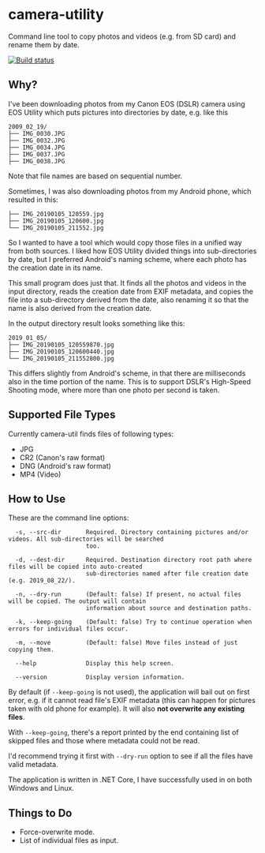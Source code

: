 # camera-utility

Command line tool to copy photos and videos (e.g. from SD card) and
rename them by date.

[![Build status](https://ci.appveyor.com/api/projects/status/bjyr7h0qwtcx1kby/branch/master?svg=true)](https://ci.appveyor.com/project/Caleb9/camera-utility/branch/master)


## Why?

I've been downloading photos from my Canon EOS (DSLR) camera using EOS
Utility which puts pictures into directories by date, e.g. like this

```
2009_02_19/
├── IMG_0030.JPG
├── IMG_0032.JPG
├── IMG_0034.JPG
├── IMG_0037.JPG
├── IMG_0038.JPG
```

Note that file names are based on sequential number.

Sometimes, I was also downloading photos from my Android phone, which
resulted in this:

```
├── IMG_20190105_120559.jpg
├── IMG_20190105_120600.jpg
└── IMG_20190105_211552.jpg
```

So I wanted to have a tool which would copy those files in a unified
way from both sources. I liked how EOS Utility divided things into
sub-directories by date, but I preferred Android's naming scheme,
where each photo has the creation date in its name.

This small program does just that. It finds all the photos and videos
in the input directory, reads the creation date from EXIF metadata,
and copies the file into a sub-directory derived from the date, also
renaming it so that the name is also derived from the creation date.

In the output directory result looks something like this:

```
2019_01_05/
├── IMG_20190105_120559870.jpg
├── IMG_20190105_120600440.jpg
└── IMG_20190105_211552800.jpg
```

This differs slightly from Android's scheme, in that there are
milliseconds also in the time portion of the name. This is to support
DSLR's High-Speed Shooting mode, where more than one photo per second
is taken.


## Supported File Types

Currently camera-util finds files of following types:
* JPG
* CR2 (Canon's raw format)
* DNG (Android's raw format)
* MP4 (Video)


## How to Use

These are the command line options:
```
  -s, --src-dir       Required. Directory containing pictures and/or videos. All sub-directories will be searched
                      too.

  -d, --dest-dir      Required. Destination directory root path where files will be copied into auto-created
                      sub-directories named after file creation date (e.g. 2019_08_22/).

  -n, --dry-run       (Default: false) If present, no actual files will be copied. The output will contain
                      information about source and destination paths.

  -k, --keep-going    (Default: false) Try to continue operation when errors for individual files occur.

  -m, --move          (Default: false) Move files instead of just copying them.

  --help              Display this help screen.

  --version           Display version information.

```

By default (if `--keep-going` is not used), the application will bail
out on first error, e.g. if it cannot read file's EXIF metadata (this
can happen for pictures taken with old phone for example). It will
also **not overwrite any existing files**.

With `--keep-going`, there's a report printed by the end containing
list of skipped files and those where metadata could not be read.

I'd recommend trying it first with `--dry-run` option to see if all
the files have valid metadata.

The application is written in .NET Core, I have successfully used in
on both Windows and Linux.

## Things to Do

* Force-overwrite mode.
* List of individual files as input.
